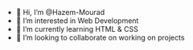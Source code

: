 - 👋 Hi, I’m @Hazem-Mourad
- 👀 I’m interested in Web Development
- 🌱 I’m currently learning HTML & CSS
- 💞️ I’m looking to collaborate on working on projects 

<!---
Hazem-Mourad/Hazem-Mourad is a ✨ special ✨ repository because its `README.md` (this file) appears on your GitHub profile.
You can click the Preview link to take a look at your changes.
--->
